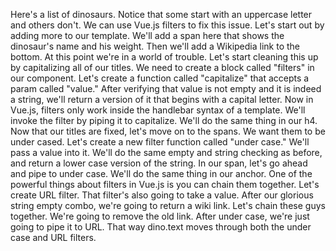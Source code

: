 Here's a list of dinosaurs. Notice that some start with an uppercase letter and others don't. We can use Vue.js filters to fix this issue. Let's start out by adding more to our template. We'll add a span here that shows the dinosaur's name and his weight. Then we'll add a Wikipedia link to the bottom.
At this point we're in a world of trouble. Let's start cleaning this up by capitalizing all of our titles. We need to create a block called "filters" in our component. Let's create a function called "capitalize" that accepts a param called "value."
After verifying that value is not empty and it is indeed a string, we'll return a version of it that begins with a capital letter. Now in Vue.js, filters only work inside the handlebar syntax of a template. We'll invoke the filter by piping it to capitalize. We'll do the same thing in our h4.
Now that our titles are fixed, let's move on to the spans. We want them to be under cased. Let's create a new filter function called "under case." We'll pass a value into it. We'll do the same empty and string checking as before, and return a lower case version of the string.
In our span, let's go ahead and pipe to under case. We'll do the same thing in our anchor. One of the powerful things about filters in Vue.js is you can chain them together. Let's create URL filter. That filter's also going to take a value. After our glorious string empty combo, we're going to return a wiki link.
Let's chain these guys together. We're going to remove the old link. After under case, we're just going to pipe it to URL. That way dino.text moves through both the under case and URL filters.